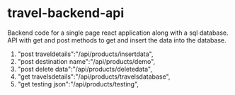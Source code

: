 # travel-backend-api
Backend code for a single page react application along with a sql database. API with get and post methods to get and insert the data into the database.

1. "post traveldetails":"/api/products/insertdata",
2. "post destination name":"/api/products/demo",
3. "post delete data":"/api/products/deletedata",
4. "get travelsdetails":"/api/products/travelsdatabase",
5. "get testing json":"/api/products/testing",
